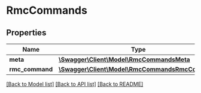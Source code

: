 # RmcCommands

## Properties
Name | Type | Description | Notes
------------ | ------------- | ------------- | -------------
**meta** | [**\Swagger\Client\Model\RmcCommandsMeta**](RmcCommandsMeta.md) |  | [optional] 
**rmc_command** | [**\Swagger\Client\Model\RmcCommandsRmcCommand**](RmcCommandsRmcCommand.md) |  | [optional] 

[[Back to Model list]](../README.md#documentation-for-models) [[Back to API list]](../README.md#documentation-for-api-endpoints) [[Back to README]](../README.md)


